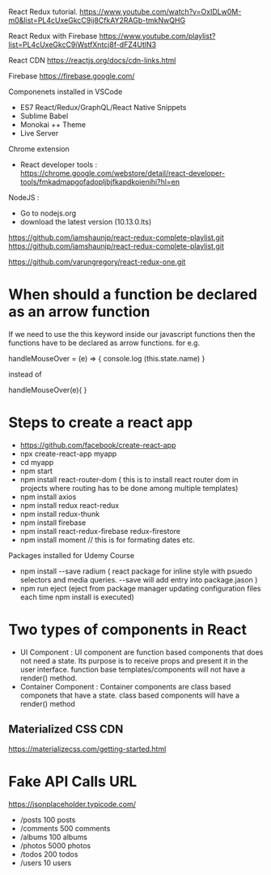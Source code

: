 React Redux tutorial.
https://www.youtube.com/watch?v=OxIDLw0M-m0&list=PL4cUxeGkcC9ij8CfkAY2RAGb-tmkNwQHG

React Redux with Firebase
https://www.youtube.com/playlist?list=PL4cUxeGkcC9iWstfXntcj8f-dFZ4UtlN3

React CDN
https://reactjs.org/docs/cdn-links.html

Firebase
https://firebase.google.com/


<script crossorigin src="https://unpkg.com/react@16/umd/react.development.js"></script>
<script crossorigin src="https://unpkg.com/react-dom@16/umd/react-dom.development.js"></script>

<script crossorigin src="https://unpkg.com/react@16/umd/react.production.min.js"></script>
<script crossorigin src="https://unpkg.com/react-dom@16/umd/react-dom.production.min.js"></script>

Componenets installed in VSCode
- ES7 React/Redux/GraphQL/React Native Snippets
- Sublime Babel
- Monokai ++ Theme
- Live Server

Chrome extension
- React developer tools : https://chrome.google.com/webstore/detail/react-developer-tools/fmkadmapgofadopljbjfkapdkoienihi?hl=en

NodeJS :
- Go to nodejs.org
- download the latest version (10.13.0.lts)


https://github.com/iamshaunjp/react-redux-complete-playlist.git
https://github.com/iamshaunjp/react-redux-complete-playlist.git


https://github.com/varungregory/react-redux-one.git


When should a function be declared as an arrow function
=======================================================
If we need to use the this keyword inside our javascript functions then the functions
have to be declared as arrow functions. for e.g.

handleMouseOver = (e) => {
    console.log (this.state.name)
}

instead of 

handleMouseOver(e){
}



Steps to create a react app
===========================
- https://github.com/facebook/create-react-app
- npx create-react-app myapp
- cd myapp
- npm start
- npm install react-router-dom  ( this is to install react router dom in projects where routing has to be done among multiple
  templates)
- npm install axios 
- npm install redux react-redux 
- npm install redux-thunk
- npm install firebase
- npm install react-redux-firebase redux-firestore
- npm install moment // this is for formating dates etc.

Packages installed for Udemy Course
- npm install --save radium 
  ( react package for inline style with psuedo selectors and media queries.  --save will add entry into package.jason )
- npm run eject (eject from package manager updating configuration files each time npm install is executed)

Two types of components in React
================================
- UI Component : UI component are function based components that does not need a state.  Its purpose is to receive props
  and present it in the user interface.  function base templates/components will not have a render() method.
- Container Component  : Container components are class based componets that have a state. class based components will have a render()
  method


Materialized CSS CDN
--------------------
https://materializecss.com/getting-started.html
<link rel="stylesheet" href="https://cdnjs.cloudflare.com/ajax/libs/materialize/1.0.0-rc.2/css/materialize.min.css">    

Fake API Calls URL
==================
https://jsonplaceholder.typicode.com/
- /posts 	100 posts
- /comments 	500 comments
- /albums 	100 albums
- /photos 	5000 photos
- /todos 	200 todos
- /users 	10 users

